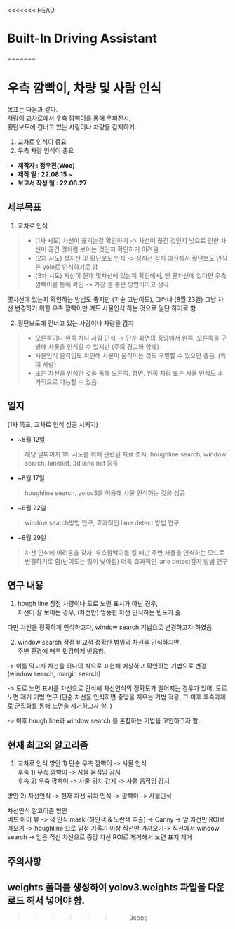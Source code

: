 <<<<<<< HEAD
# Built-In Driving Assistant
=======
# 우측 깜빡이, 차량 및 사람 인식
목표는 다음과 같다.   
차량이 교차로에서 우측 깜빡이를 통해 우회전시,    
횡단보도에 건너고 있는 사람이나 차량을 감지하기.   
1. 교차로 인식이 중요
2. 우측 차량 인식이 중요

* **제작자 : 정우진(Woo)**
* **제작 일 : 22.08.15 ~**
* **보고서 작성 일 : 22.08.27**


## 세부목표

1. 교차로 인식
>  - (1차 시도) 차선이 끊기는걸 확인하기 
>  -> 차선이 끊긴 것인지 빛으로 인한 차선이 끊긴 것처럼 보이는 것인지 확인하기 어려움
>  - (2차 시도) 정지선 및 횡단보도 인식
>  -> 정지선 감지 대신해서 횡단보도 인식은 yolo로 인식하기로 함
>  - (3차 시도) 자신이 현재 몇차선에 있는지 확인해서, 맨 끝차선에 있다면 우측 깜빡이를 통해 확인
>  -> 가장 젤 좋은 방법이라고 생각. 

몇차선에 있는지 확인하는 방법도 좋지만 (기술 고난이도), 그러나 (8월 23일) 그냥 차선 변경하기 위한 우측 깜빡이만 켜도 사물인식 하는 것으로 일단 하기로 함.    

2. 횡단보도에 건너고 있는 사람이나 차량을 감지
> - 오른쪽이나 왼쪽 차나 사람 인식
> -> 단순 화면의 중앙에서 왼쪽, 오른쪽을 구별해 사물을 인식할 수 있지만 (주의 경고와 함께)
> - 사물인식 움직임도 확인해 사물이 움직이는 것도 구별할 수 있으면 좋음. (특히 사람)
> - 또는 차선을 인식한 것을 통해 오른쪽, 정면, 왼쪽 차량 또는 사물 인식도 추가적으로 가능할 수 있음. 



## 일지
(1차 목표, 교차로 인식 성공 시키기)
* ~8월 12일
> 해당 날짜까지 1차 시도를 위해 관련된 자료 조사. 
> houghline search, window search, lanenet, 3d lane net 등등

* ~8월 17일
> houghline search, yolov3을 이용해 사물 인식하는 것을 성공

* ~8월 22일
> window search방법 연구, 효과적인 lane detect 방법 연구

* ~8월 29일
> 차선 인식에 어려움을 갖자, 우측깜빡이를 킬 때만 주변 사물을 인식하는 모드로 변경하기로 함(난이도는 많이 낮아짐)
> 더욱 효과적인 lane detect감지 방법 연구

## 연구 내용
1) hough line 장점
차량이나 도로 노면 표시가 아닌 경우,   
차선이 잘 보이는 경우, (차선만) 엉뚱한 차선 인식하는 빈도가 줆.   

다만 차선을 정확하게 인식하고자, window search 기법으로 변경하고자 하였음. 

2) window search 장점
비교적 정확한 범위의 차선을 인식하지만,   
주변 환경에 매우 민감하게 반응함.   

-> 이를 막고자 차선을 하나의 식으로 표현해 예상하고 확인하는 기법으로 변경
(window search, margin search)

-> 도로 노면 표시를 차선으로 인식해 차선인식의 정확도가 떨어지는 경우가 있어, 도로 노면 제거 기법 연구
(단순 차선을 인식하면 중앙을 지우는 기법 적용, 그 이후 후속과제로 군집화를 통해 노면을 제거하고자 함. )

-> 이후 hough line과 window search 를 혼합하는 기법을 고안하고자 함. 

## 현재 최고의 알고리즘
1. 교차로 인식
방안 1) 단순 우측 깜빡이 -> 사물 인식   
후속 1) 우측 깜빡이 -> 사물 움직임 감지   
후속 2) 우측 깜빡이 -> 사물 위치 감지 -> 사물 움직임 감지   

방안 2) 차선인식 -> 현재 차선 위치 인식 -> 깜빡이 -> 사물인식   

차선인식 알고리즘 방안   
버드 아이 뷰 -> 색 인식 mask (하얀색 & 노란색 추출) -> Canny -> 앞 차선만 ROI로 따오기 -> houghline 으로 일정 기울기 이상 직선만 가져오기-> 직선에서 window search -> 얻은 직선 차선으로 중앙 차선 ROI로 제거해서 노면 표지 제거 


## 주의사항
weights 폴더를 생성하여 yolov3.weights 파일을 다운로드 해서 넣어야 함.    
---------------------------------------------------------
>>>>>>> Jeong
